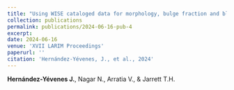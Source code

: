 ```yaml
---
title: "Using WISE cataloged data for morphology, bulge fraction and black hole mass estimation"
collection: publications
permalink: publications/2024-06-16-pub-4
excerpt: 
date: 2024-06-16
venue: 'XVII LARIM Proceedings'
paperurl: ''
citation: 'Hernández-Yévenes, J., et al., 2024'
---
```

**Hernández-Yévenes J.**, Nagar N., Arratia V., & Jarrett T.H.